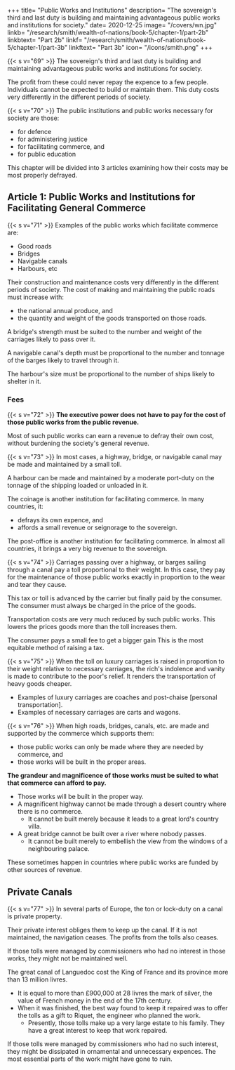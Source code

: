 +++
title=  "Public Works and Institutions"
description=  "The sovereign's third and last duty is building and maintaining advantageous public works and institutions for society."
date=  2020-12-25
image=  "/covers/wn.jpg"
linkb=  "/research/smith/wealth-of-nations/book-5/chapter-1/part-2b"
linkbtext=  "Part 2b"
linkf=  "/research/smith/wealth-of-nations/book-5/chapter-1/part-3b"
linkftext=  "Part 3b"
icon=  "/icons/smith.png"
+++


{{< s v="69" >}} The sovereign's third and last duty is building and maintaining advantageous public works and institutions for society.

The profit from these could never repay the expence to a few people. Individuals cannot be expected to build or maintain them. This duty costs very differently in the different periods of society.


{{< s v="70" >}} The public institutions and public works necessary for society are those:
- for defence
- for administering justice
- for facilitating commerce, and
- for public education

This chapter will be divided into 3 articles examining how their costs may be most properly defrayed.


## Article 1:  Public Works and Institutions for Facilitating General Commerce

{{< s v="71" >}} Examples of the public works which facilitate commerce are: 
- Good roads
- Bridges
- Navigable canals
- Harbours, etc

Their construction and maintenance costs very differently in the different periods of society. The cost of making and maintaining the public roads must increase with:
- the national annual produce, and
- the quantity and weight of the goods transported on those roads.

A bridge's strength must be suited to the number and weight of the carriages likely to pass over it.

A navigable canal's depth <!-- and supply of water --> must be proportional to the number and tonnage of the barges likely to travel through <!-- carry goods on --> it.

The harbour's size must be proportional to the number of ships likely to shelter in it.


### Fees

{{< s v="72" >}} **The executive power does not have to pay for the cost of those public works from the public revenue.**

Most of such public works can earn a revenue <!-- be easily managed to afford a revenue --> to defray their own cost, without burdening the society's general revenue.


{{< s v="73" >}} In most cases, a highway, bridge, or navigable canal may be made and maintained by a small toll.

A harbour can be made and maintained by a moderate port-duty on the tonnage of the shipping loaded or unloaded in it.

The coinage is another institution for facilitating commerce. In many countries, it: 
- defrays its own expence, and
- affords a small revenue or seignorage to the sovereign.

The post-office is another institution for facilitating commerce. In almost all countries, it brings a very big revenue to the sovereign.


{{< s v="74" >}} Carriages passing over a highway, or barges sailing through a canal pay a toll proportional to their weight. In this case, they pay for the maintenance of those public works exactly in proportion to the wear and tear they cause.

<!-- It seems impossible to invent a more equitable way of maintaining such works. -->
This tax or toll is advanced by the carrier but finally paid by the consumer. The consumer must always be charged in the price of the goods.

Transportation costs are very much reduced by such public works. This lowers the prices goods more than the toll increases them. <!-- The person who finally pays this toll gains more from the public works than he loses by paying it. --> 

<!-- The consumer's payment is exactly in proportion to his gain. In reality, --> The consumer pays a small fee to get a bigger gain <!-- gives up that small gain to get the rest of the gain. --> This is <!-- "It seems impossible to imagine a more --> the most equitable method of raising a tax.


{{< s v="75" >}} When the toll on luxury carriages is raised in proportion to their weight relative to necessary carriages, the rich's indolence and vanity is made to contribute to the poor's relief. It renders the transportation of heavy goods cheaper.

- Examples of luxury carriages are coaches and post-chaise [personal transportation].
- Examples of necessary carriages are carts and wagons.



{{< s v="76" >}} When high roads, bridges, canals, etc. are made and supported by the commerce which supports them: 
- those public works can only be made where they are needed by commerce, and
- those works will be built in the proper areas.

**The grandeur and magnificence of those works must be suited to what that commerce can afford to pay.**
- Those works will be built in the proper way.
- A magnificent highway cannot be made through a desert country where there is no commerce.
  - It cannot be built merely because it leads to a great lord's country villa.
- A great bridge cannot be built over a river where nobody passes.
  - It cannot be built merely to embellish the view from the windows of a neighbouring palace.

These sometimes happen in countries where public works are funded by other sources of revenue.



## Private Canals

{{< s v="77" >}} In several parts of Europe, the ton or lock-duty on a canal is private property.

Their private interest obliges them to keep up the canal. If it is not maintained, the navigation ceases. The profits from the tolls also ceases.

If those tolls were managed by commissioners who had no interest in those works, they might not be  maintained well.

The great canal of Languedoc cost the King of France and its province more than 13 million livres.
- It is equal to more than £900,000 at 28 livres the mark of silver, the value of French money in the end of the 17th century.
- When it was finished, the best way found to keep it repaired was to offer the tolls as a gift to Riquet, the engineer who planned the work. 
  - Presently, those tolls make up a very large estate to his family. They have a great interest to keep that work repaired.

If those tolls were managed by commissioners who had no such interest, they might be dissipated in ornamental and unnecessary expences. The most essential parts of the work might have gone to ruin.


